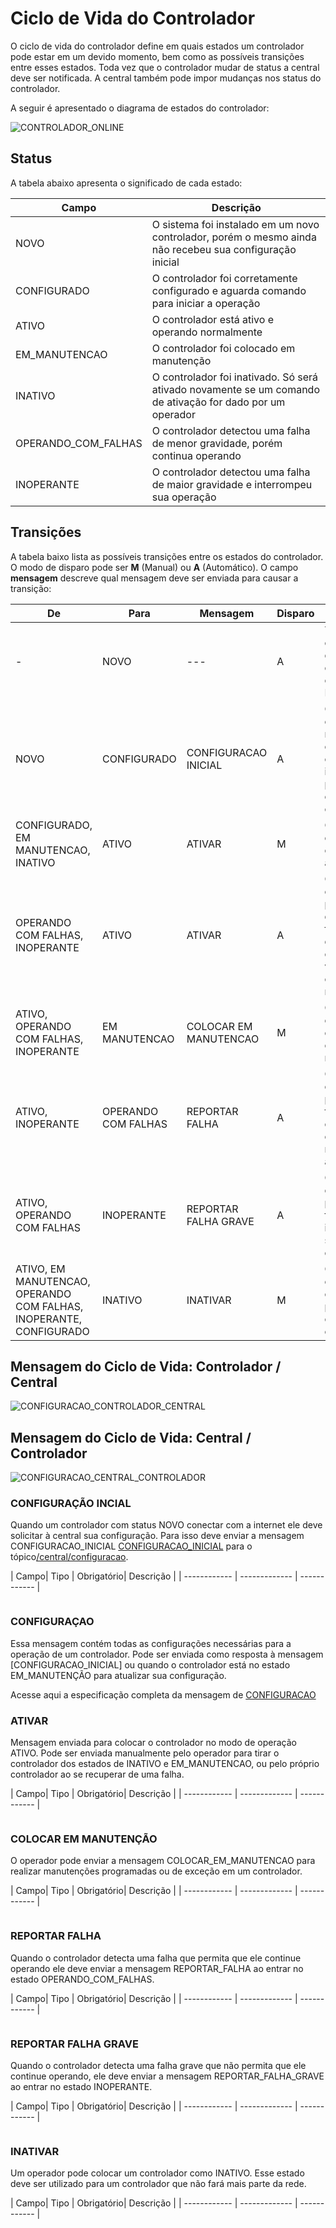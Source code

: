 # Ciclo de Vida do Controlador
O ciclo de vida do controlador define em quais estados um controlador pode estar em um devido momento, bem como as possíveis transições entre esses estados. Toda vez que o controlador mudar de status a central deve ser notificada. A central também pode impor mudanças nos status do controlador.

A seguir é apresentado o diagrama de estados do controlador:

![CONTROLADOR_ONLINE](/img/estados.png)



## Status
A tabela abaixo apresenta o significado de cada estado:

| Campo| Descrição |
| ------------ | ------------- |
| NOVO | O sistema foi instalado em um novo controlador, porém o mesmo ainda não recebeu sua configuração inicial|
| CONFIGURADO | O controlador foi corretamente configurado e aguarda comando para iniciar a operação|
| ATIVO | O controlador está ativo e operando normalmente |
| EM_MANUTENCAO | O controlador foi colocado em manutenção |
| INATIVO | O controlador foi inativado. Só será ativado novamente se um comando de ativação for dado por um operador|
| OPERANDO_COM_FALHAS |O controlador detectou uma falha de menor gravidade, porém continua operando|
| INOPERANTE |O controlador detectou uma falha de maior gravidade e interrompeu sua operação |

## Transições

A tabela baixo lista as possíveis transições entre os estados do controlador. O modo de disparo pode ser __M__ (Manual) ou __A__ (Automático). O campo __mensagem__ descreve qual mensagem deve ser enviada para causar a transição:

| De| Para | Mensagem | Disparo | Descrição |
|---|------|----------|---------|-----------|
|-  |NOVO  | ---      | A | Todo novo controlador deve começar com o status NOVO| 
|NOVO|CONFIGURADO|CONFIGURACAO INICIAL|A|O controlador recebeu da central sua configuração inicial e está pronto para entrar em operação| 
|CONFIGURADO, EM MANUTENCAO, INATIVO|ATIVO|ATIVAR|M|O operador enviou o comando de ativar| 
|OPERANDO COM FALHAS, INOPERANTE|ATIVO|ATIVAR|A|O controlador percebeu que a falha foi sanada e que o controlador voltou a operar normalmente|
|ATIVO, OPERANDO COM FALHAS, INOPERANTE|EM MANUTENCAO|COLOCAR EM MANUTENCAO|M|O operador enviou o comando de colocar em manutenção|
|ATIVO, INOPERANTE|OPERANDO COM FALHAS|REPORTAR FALHA|A|O controlador percebeu um falha leve e continua operando mesmo assim| 
|ATIVO, OPERANDO COM FALHAS|INOPERANTE|REPORTAR FALHA GRAVE|A|O controlador percebeu um falha grave e interrompeu sua operação| 
|ATIVO, EM MANUTENCAO, OPERANDO COM FALHAS, INOPERANTE, CONFIGURADO|INATIVO|INATIVAR|M|O operador enviou comando para inativar o controlador| 

## Mensagem do Ciclo de Vida: Controlador / Central

![CONFIGURACAO_CONTROLADOR_CENTRAL](/img/CONFIGURACAO_CONTROLADOR_CENTRAL.png)

## Mensagem do Ciclo de Vida: Central / Controlador

![CONFIGURACAO_CENTRAL_CONTROLADOR](/img/CONFIGURACAO_CENTRAL_CONTROLADOR.png)


### CONFIGURAÇÃO INCIAL
Quando um controlador com status NOVO conectar com a internet ele deve solicitar à central sua configuração. Para isso deve enviar a mensagem CONFIGURACAO_INICIAL [CONFIGURACAO_INICIAL](#CONFIGURACAO_INICIAL) para o tópico[/central/configuracao](comunicao/topicos#central_echo).

| Campo| Tipo | Obrigatório| Descrição |
| ------------ | ------------- | ------------ |


```JSON
```

### CONFIGURAÇAO
Essa mensagem contém todas as configurações necessárias para a operação de um controlador. Pode ser enviada como resposta à mensagem [CONFIGURACAO_INICIAL] ou quando o controlador está no estado EM_MANUTENÇÃO para atualizar sua configuração.

Acesse aqui a especificação completa da mensagem de [CONFIGURACAO](configuracao)

### ATIVAR
Mensagem enviada para colocar o controlador no modo de operação ATIVO. Pode ser enviada manualmente pelo operador para tirar o controlador dos estados de INATIVO e EM_MANUTENCAO, ou pelo próprio controlador ao se recuperar de uma falha.

| Campo| Tipo | Obrigatório| Descrição |
| ------------ | ------------- | ------------ |


```JSON
```
### COLOCAR EM MANUTENÇÃO
O operador pode enviar a mensagem COLOCAR_EM_MANUTENCAO para realizar manutenções programadas ou de exceção em um controlador.

| Campo| Tipo | Obrigatório| Descrição |
| ------------ | ------------- | ------------ |


```JSON
```

### REPORTAR FALHA
Quando o controlador detecta uma falha que permita que ele continue operando ele deve enviar a mensagem REPORTAR_FALHA ao entrar no estado OPERANDO_COM_FALHAS.

| Campo| Tipo | Obrigatório| Descrição |
| ------------ | ------------- | ------------ |


```JSON
```

### REPORTAR FALHA GRAVE
Quando o controlador detecta uma falha grave que não permita que ele continue operando, ele deve enviar a mensagem REPORTAR_FALHA_GRAVE ao entrar no estado INOPERANTE.


| Campo| Tipo | Obrigatório| Descrição |
| ------------ | ------------- | ------------ |


```JSON
```

### INATIVAR
Um operador pode colocar um controlador como INATIVO. Esse estado deve ser utilizado para um controlador que não fará mais parte da rede.

| Campo| Tipo | Obrigatório| Descrição |
| ------------ | ------------- | ------------ |


```JSON
```
